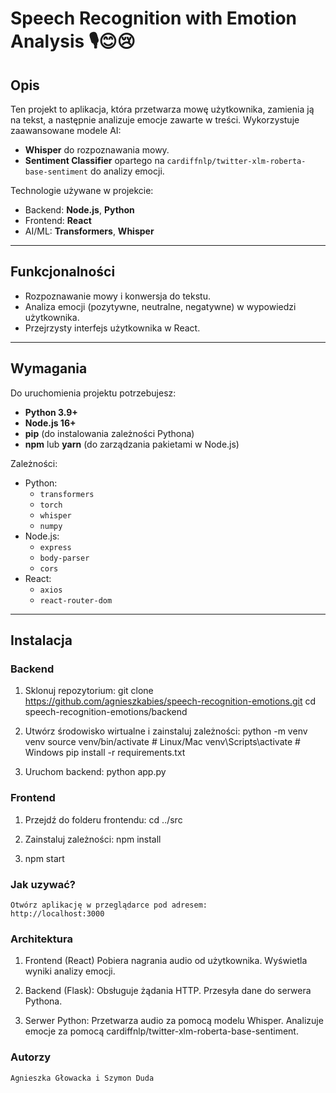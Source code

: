 
# Speech Recognition with Emotion Analysis 🎙️😊😢

## Opis
Ten projekt to aplikacja, która przetwarza mowę użytkownika, zamienia ją na tekst, a następnie analizuje emocje zawarte w treści. Wykorzystuje zaawansowane modele AI:
- **Whisper** do rozpoznawania mowy.
- **Sentiment Classifier** opartego na `cardiffnlp/twitter-xlm-roberta-base-sentiment` do analizy emocji.

Technologie używane w projekcie:
- Backend: **Node.js**, **Python**
- Frontend: **React**
- AI/ML: **Transformers**, **Whisper**

---

## Funkcjonalności
- Rozpoznawanie mowy i konwersja do tekstu.
- Analiza emocji (pozytywne, neutralne, negatywne) w wypowiedzi użytkownika.
- Przejrzysty interfejs użytkownika w React.

---

## Wymagania
Do uruchomienia projektu potrzebujesz:
- **Python 3.9+**
- **Node.js 16+**
- **pip** (do instalowania zależności Pythona)
- **npm** lub **yarn** (do zarządzania pakietami w Node.js)

Zależności:
- Python:
  - `transformers`
  - `torch`
  - `whisper`
  - `numpy`
- Node.js:
  - `express`
  - `body-parser`
  - `cors`
- React:
  - `axios`
  - `react-router-dom`

---

## Instalacja

### Backend
1. Sklonuj repozytorium:
   git clone https://github.com/agnieszkabies/speech-recognition-emotions.git
   cd speech-recognition-emotions/backend

2. Utwórz środowisko wirtualne i zainstaluj zależności:
    python -m venv venv
    source venv/bin/activate  # Linux/Mac
    venv\Scripts\activate     # Windows
    pip install -r requirements.txt

3. Uruchom backend:
    python app.py

### Frontend
1. Przejdź do folderu frontendu:
    cd ../src

2. Zainstaluj zależności:
    npm install

3. npm start

### Jak uzywać?
    Otwórz aplikację w przeglądarce pod adresem:
    http://localhost:3000

### Architektura 

1. Frontend (React)
    Pobiera nagrania audio od użytkownika.
    Wyświetla wyniki analizy emocji.

2. Backend (Flask):
    Obsługuje żądania HTTP.
    Przesyła dane do serwera Pythona.
3. Serwer Python:
    Przetwarza audio za pomocą modelu Whisper.
    Analizuje emocje za pomocą cardiffnlp/twitter-xlm-roberta-base-sentiment.

### Autorzy 
    Agnieszka Głowacka i Szymon Duda
